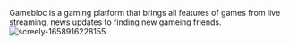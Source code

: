 Gamebloc is a gaming platform that brings all features of games from live streaming, news updates to finding new gameing friends.
![screely-1658916228155](https://user-images.githubusercontent.com/91434033/181222233-c59ffb48-9b65-45e6-a79d-1c2d624425a4.png)
